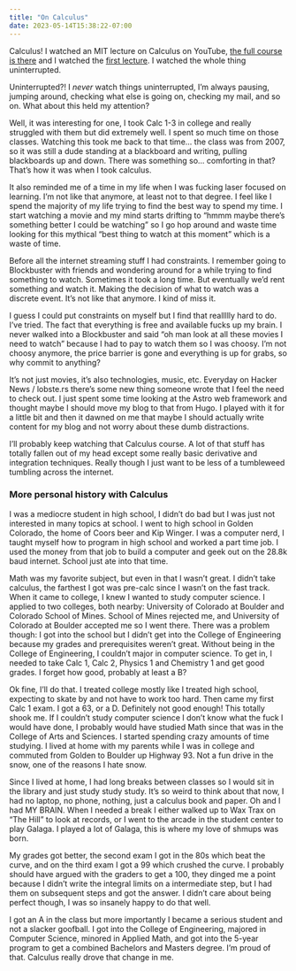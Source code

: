 ```yaml
---
title: "On Calculus"
date: 2023-05-14T15:38:22-07:00
---
```


Calculus!
I watched an MIT lecture on Calculus on YouTube, [the full course is there](https://www.youtube.com/watch?v=7K1sB05pE0A&list=PL590CCC2BC5AF3BC1) and I watched the [first lecture](https://youtu.be/7K1sB05pE0A). I watched the whole thing uninterrupted.

Uninterrupted?! I *never* watch things uninterrupted, I’m always pausing, jumping around, checking what else is going on, checking my mail, and so on. What about this held my attention?

Well, it was interesting for one, I took Calc 1-3 in college and really struggled with them but did extremely well. I spent so much time on those classes. Watching this took me back to that time... the class was from 2007, so it was still a dude standing at a blackboard and writing, pulling blackboards up and down. There was something so... comforting in that? That’s how it was when I took calculus. 

It also reminded me of a time in my life when I was fucking laser focused on learning. I’m not like that anymore, at least not to that degree. I feel like I spend the majority of my life trying to find the best way to spend my time. I start watching a movie and my mind starts drifting to “hmmm maybe there’s something better I could be watching” so I go hop around and waste time looking for this mythical “best thing to watch at this moment” which is a waste of time.

Before all the internet streaming stuff I had constraints. I remember going to Blockbuster with friends and wondering around for a while trying to find something to watch. Sometimes it took a long time. But eventually we’d rent something and watch it. Making the decision of what to watch was a discrete event. It’s not like that anymore. I kind of miss it.

I guess I could put constraints on myself but I find that reallllly hard to do. I’ve tried. The fact that everything is free and available fucks up my brain. I never walked into a Blockbuster and said “oh man look at all these movies I need to watch” because I had to pay to watch them so I was choosy. I’m not choosy anymore, the price barrier is gone and everything is up for grabs, so why commit to anything?

It’s not just movies, it’s also technologies, music, etc. Everyday on Hacker News / lobste.rs there’s some new thing someone wrote that I feel the need to check out. I just spent some time looking at the Astro web framework and thought maybe I should move my blog to that from Hugo. I played with it for a little bit and then it dawned on me that maybe I should actually write content for my blog and not worry about these dumb distractions.

I’ll probably keep watching that Calculus course. A lot of that stuff has totally fallen out of my head except some really basic derivative and integration techniques. Really though I just want to be less of a tumbleweed tumbling across the internet.

### More personal history with Calculus
I was a mediocre student in high school, I didn’t do bad but I was just not interested in many topics at school. I went to high school in Golden Colorado, the home of Coors beer and Kip Winger. I was a computer nerd, I taught myself how to program in high school and worked a part time job. I used the money from that job to build a computer and geek out on the 28.8k baud internet. School just ate into that time.

Math was my favorite subject, but even in that I wasn’t great. I didn’t take calculus, the farthest I got was pre-calc since I wasn’t on the fast track. When it came to college, I knew I wanted to study computer science. I applied to two colleges, both nearby: University of Colorado at Boulder and Colorado School of Mines. School of Mines rejected me, and University of Colorado at Boulder accepted me so I went there. There was a problem though: I got into the school but I didn’t get into the College of Engineering because my grades and prerequisites weren’t great. Without being in the College of Engineering, I couldn’t major in computer science. To get in, I needed to take Calc 1, Calc 2, Physics 1 and Chemistry 1 and get good grades. I forget how good, probably at least a B?

Ok fine, I’ll do that. I treated college mostly like I treated high school, expecting to skate by and not have to work too hard. Then came my first Calc 1 exam. I got a 63, or a D. Definitely not good enough! This totally shook me. If I couldn’t study computer science I don’t know what the fuck I would have done, I probably would have studied Math since that was in the College of Arts and Sciences. I started spending crazy amounts of time studying. I lived at home with my parents while I was in college and commuted from Golden to Boulder up Highway 93. Not a fun drive in the snow, one of the reasons I hate snow.

Since I lived at home, I had long breaks between classes so I would sit in the library and just study study study. It’s so weird to think about that now, I had no laptop, no phone, nothing, just a calculus book and paper. Oh and I had MY BRAIN. When I needed a break I either walked up to Wax Trax on “The Hill” to look at records, or I went to the arcade in the student center to play Galaga. I played a lot of Galaga, this is where my love of shmups was born.

My grades got better, the second exam I got in the 80s which beat the curve, and on the third exam I got a 99 which crushed the curve. I probably should have argued with the graders to get a 100, they dinged me a point because I didn’t write the integral limits on a intermediate step, but I had them on subsequent steps and got the answer. I didn’t care about being perfect though, I was so insanely happy to do that well.

I got an A in the class but more importantly I became a serious student and not a slacker goofball. I got into the College of Engineering, majored in Computer Science, minored in Applied Math, and got into the 5-year program to get a combined Bachelors and Masters degree. I’m proud of that. Calculus really drove that change in me.
